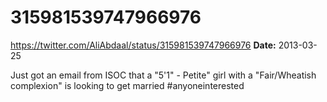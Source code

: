 # 315981539747966976
https://twitter.com/AliAbdaal/status/315981539747966976
**Date:** 2013-03-25

Just got an email from ISOC that a "5'1" - Petite" girl with a "Fair/Wheatish complexion" is looking to get married #anyoneinterested
